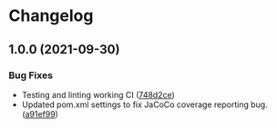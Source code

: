 # Changelog

## 1.0.0 (2021-09-30)


### Bug Fixes

* Testing and linting working CI ([748d2ce](https://www.github.com/ShipEngine/shipengine-java/commit/748d2ceced376e0d66f895f5251ba166e70d9c5f))
* Updated pom.xml settings to fix JaCoCo coverage reporting bug. ([a91ef99](https://www.github.com/ShipEngine/shipengine-java/commit/a91ef99f29adf74e99478cc248291731be38ddff))
